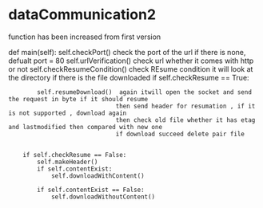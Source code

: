# dataCommunication2

function has been increased from first version

def main(self):
        self.checkPort()    check the port of the url if there is none, defualt port = 80
        self.urlVerification() check url whether it comes with http or not
        self.checkResumeCondition() check REsume condition
                                    it will look at the directory if there is the file downloaded 
        if self.checkResume == True:


            self.resumeDownload()  again itwill open the socket and send the request in byte if it should resume 
                                  then send header for resumation , if it is not supported , download again
                                  then check old file whether it has etag and lastmodified then compared with new one
                                  if download succeed delete pair file
                    

        if self.checkResume == False:
            self.makeHeader()
            if self.contentExist:
                self.downloadWithContent()

            if self.contentExist == False:
                self.downloadWithoutContent()
